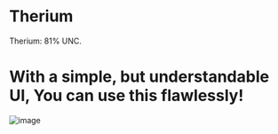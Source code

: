 # Therium
Therium: 81% UNC.


# With a simple, but understandable UI, You can use this flawlessly!
![image](https://github.com/user-attachments/assets/3332c9d4-ad40-41c5-a744-72ad03e58beb)
